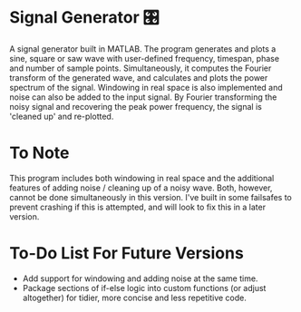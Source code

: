 # Signal Generator 🎛️

A signal generator built in MATLAB. The program generates and plots a sine, square or saw wave with user-defined frequency, timespan, phase and number of sample points. Simultaneously, it computes the Fourier transform of the generated wave, and calculates and plots the power spectrum of the signal. Windowing in real space is also implemented and noise can also be added to the input signal. By Fourier transforming the noisy signal and recovering the peak power frequency, the signal is 'cleaned up' and re-plotted.

# To Note

This program includes both windowing in real space and the additional features of adding noise / cleaning up of a noisy wave. Both, however, cannot be done simultaneously in this version. I've built in some failsafes to prevent crashing if this is attempted, and will look to fix this in a later version.

# To-Do List For Future Versions

* Add support for windowing and adding noise at the same time.
* Package sections of if-else logic into custom functions (or adjust altogether) for tidier, more concise and less repetitive code.

